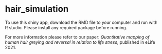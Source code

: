 # hair_simulation
To use this shiny app, download the RMD file to your computer and run with R studio. Please install any required package before running.

For more information please refer to our paper: *Quantitative mapping of human hair greying and reversal in relation to life stress*, published in eLife 2021. 
